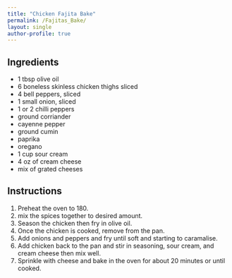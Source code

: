 ```yaml
---
title: "Chicken Fajita Bake"
permalink: /Fajitas_Bake/
layout: single
author-profile: true
---
```


## Ingredients                                    
- 1 tbsp olive oil
- 6 boneless skinless chicken thighs sliced
- 4 bell peppers, sliced   
- 1 small onion, sliced   
- 1 or 2 chilli peppers                 
- ground corriander
- cayenne pepper
- ground cumin
- paprika
- oregano   
- 1 cup sour cream            
- 4 oz of cream cheese                   
- mix of grated cheeses                                   

## Instructions
1. Preheat the oven to 180. 
2. mix the spices together to desired amount.
3. Season the chicken then fry in olive oil.
4. Once the chicken is cooked, remove from the pan.
5. Add onions and peppers and fry until soft and starting to caramalise.
6. Add chicken back to the pan and stir in seasoning, sour cream, and cream cheese then mix well.
7. Sprinkle with cheese and bake in the oven for about 20 minutes or until cooked.
